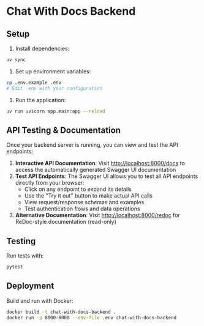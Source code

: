 # Chat With Docs Backend

## Setup

1. Install dependencies:

```bash
uv sync
```

1. Set up environment variables:

```bash
cp .env.example .env
# Edit .env with your configuration
```

1. Run the application:

```bash
uv run uvicorn app.main:app --reload
```

## API Testing & Documentation

Once your backend server is running, you can view and test the API endpoints:

1. **Interactive API Documentation**: Visit <http://localhost:8000/docs> to access the automatically generated Swagger UI documentation
2. **Test API Endpoints**: The Swagger UI allows you to test all API endpoints directly from your browser:
   - Click on any endpoint to expand its details
   - Use the "Try it out" button to make actual API calls
   - View request/response schemas and examples
   - Test authentication flows and data operations
3. **Alternative Documentation**: Visit <http://localhost:8000/redoc> for ReDoc-style documentation (read-only)

## Testing

Run tests with:

```bash
pytest
```

## Deployment

Build and run with Docker:

```bash
docker build -t chat-with-docs-backend .
docker run -p 8000:8000 --env-file .env chat-with-docs-backend
```
